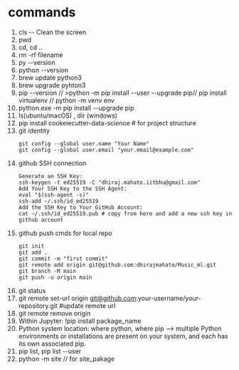 # commands
1. cls -- Clean the screen
2. pwd
3. cd, cd ..
4. rm -rf filename
5. py --version
6. python --version
7. brew update python3
8. brew upgrade pyhton3
9. pip --version   // >python -m pip install --user --upgrade pip// pip install virtualenv // python -m venv env
10. python.exe -m pip install --upgrade pip
11. ls(ubuntu/macOS) , dir (windows)
12. pip install cookeiecutter-data-science  # for project structure
13. git identity
    ```
    git config --global user.name "Your Name"
    git config --global user.email "your.email@example.com"
    ```
14. github SSH connection
    ```
    Generate an SSH Key:
    ssh-keygen -t ed25519 -C "dhiraj.mahato.iitbhu@gmail.com"
    Add Your SSH Key to the SSH Agent:
    eval "$(ssh-agent -s)"
    ssh-add ~/.ssh/id_ed25519
    Add the SSH Key to Your GitHub Account:
    cat ~/.ssh/id_ed25519.pub # copy from here and add a new ssh key in github account
    ```
15. github push cmds for local repo
    ```
    git init
    git add .
    git commit -m "first commit"
    git remote add origin git@github.com:dhirajmahato/Music_ml.git
    git branch -M main
    git push -u origin main
    ```
 16. git status
 17. git remote set-url origin git@github.com:your-username/your-repository.git   #update remote url
 18. git remote remove origin
 19. Within Jupyter:  !pip install package_name
 20. Python system location: where python, where pip   --> multiple Python environments or installations are present on your system, and each has its own associated pip.
 21. pip list, pip list --user
 22. python -m site         // for site_pakage 


